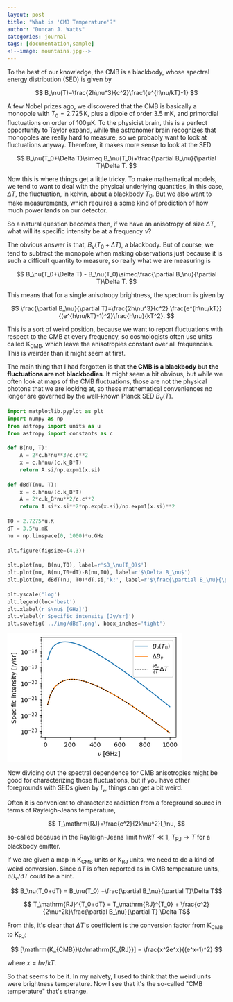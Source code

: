 ```yaml
---
layout: post
title: "What is 'CMB Temperature'?"
author: "Duncan J. Watts"
categories: journal
tags: [documentation,sample]
<!--image: mountains.jpg-->
---
```


To the best of our knowledge, the CMB is a blackbody, whose spectral energy distribution (SED) is given by

$$ B_\nu(T)=\frac{2h\nu^3}{c^2}\frac1{e^{h\nu/kT}-1} $$

A few Nobel prizes ago, we discovered that the CMB is basically a monopole with $T_0=2.725\,\mathrm K$, plus a dipole of order 3.5 mK, and primordial fluctuations on order of $100\,\mathrm{\mu K}$. To the physicist brain, this is a perfect opportunity to Taylor expand, while the astronomer brain recognizes that monopoles are really hard to measure, so we probably want to look at fluctuations anyway. Therefore, it makes more sense to look at the SED 

$$ B_\nu(T_0+\Delta T)\simeq B_\nu(T_0)+\frac{\partial B_\nu}{\partial T}\Delta T. $$

Now this is where things get a little tricky. To make mathematical models, we tend to want to deal with the physical underlying quantities, in this case, $\Delta T$, the fluctuation, in kelvin, about a blackbody $T_0$. But we also want to make measurements, which requires a some kind of prediction of how much power lands on our detector.

So a natural question becomes then, if we have an anisotropy of size $\Delta T$, what will its specific intensity be at a frequency $\nu$?

The obvious answer is that, $B_\nu(T_0+\Delta T)$, a blackbody. But of course, we tend to subtract the monopole when making observations just because it is such a difficult quantity to measure, so really what we are measuring is

$$ B_\nu(T_0+\Delta T) - B_\nu(T_0)\simeq\frac{\partial B_\nu}{\partial T}\Delta T. $$

This means that for a single anisotropy brightness, the spectrum is given by

$$
\frac{\partial B_\nu}{\partial T}=\frac{2h\nu^3}{c^2}
\frac{e^{h\nu/kT}}{(e^{h\nu/kT}-1)^2}\frac{h\nu}{kT^2}.
$$

This is a sort of weird position, because we want to report fluctuations with respect to the CMB at every frequency, so cosmologists often use units called $\mathrm{K_{CMB}}$, which leave the anisotropies constant over all frequencies. This is weirder than it might seem at first.

The main thing that I had forgotten is that **the CMB is a blackbody** but **the fluctuations are not blackbodies**. It might seem a bit obvious, but while we often look at maps of the CMB fluctuations, those are not the physical photons that we are looking at, so these mathematical conveniences no longer are governed by the well-known Planck SED $B_\nu(T)$.

```python
import matplotlib.pyplot as plt
import numpy as np
from astropy import units as u
from astropy import constants as c

def B(nu, T):
    A = 2*c.h*nu**3/c.c**2
    x = c.h*nu/(c.k_B*T)
    return A.si/np.expm1(x.si)

def dBdT(nu, T):
    x = c.h*nu/(c.k_B*T)
    A = 2*c.k_B*nu**2/c.c**2
    return A.si*x.si**2*np.exp(x.si)/np.expm1(x.si)**2

T0 = 2.7275*u.K
dT = 3.5*u.mK
nu = np.linspace(0, 1000)*u.GHz

plt.figure(figsize=(4,3))

plt.plot(nu, B(nu,T0), label=r'$B_\nu(T_0)$')
plt.plot(nu, B(nu,T0+dT)-B(nu,T0), label=r'$\Delta B_\nu$')
plt.plot(nu, dBdT(nu, T0)*dT.si,'k:', label=r'$\frac{\partial B_\nu}{\partial T}\Delta T$')

plt.yscale('log')
plt.legend(loc='best')
plt.xlabel(r'$\nu$ [GHz]')
plt.ylabel(r'Specific intensity [Jy/sr]')
plt.savefig('../img/dBdT.png', bbox_inches='tight')
```

![Derivative of a blackbody](https://raw.githubusercontent.com/dncnwtts/blg/gh-pages/docs/assets/img/dBdT.png "Python plot")


Now dividing out the spectral dependence for CMB anisotropies might be good for characterizing those fluctuations, but if you have other foregrounds with SEDs given by $I_\nu$, things can get a bit weird.

Often it is convenient to characterize radiation from a foreground source in terms of Rayleigh-Jeans temperature,

$$ T_\mathrm{RJ}=\frac{c^2}{2k\nu^2}I_\nu, $$

so-called because in the Rayleigh-Jeans limit $h\nu/kT\ll1$,  $T_\mathrm{RJ}\to T$ for a blackbody emitter.

If we are given a map in $\mathrm{K_{CMB}}$ units or $\mathrm K_\mathrm{RJ}$ units, we need to do a kind of weird conversion. Since $\Delta T$ is often reported as in CMB temperature units, $\partial B_\nu/\partial T$ could be a hint.

$$ B_\nu(T_0+dT) = B_\nu(T_0) +\frac{\partial B_\nu}{\partial T}\Delta T$$

$$ T_\mathrm{RJ}^{T_0+dT} = T_\mathrm{RJ}^{T_0} + \frac{c^2}{2\nu^2k}\frac{\partial B_\nu}{\partial T} \Delta T$$

From this, it's clear that $\Delta T$'s coefficient is the conversion factor from $\mathrm{K_{CMB}}$ to $\mathrm{K_{RJ}}$;

$$ [\mathrm{K_{CMB}}\to\mathrm{K_{RJ}}] = \frac{x^2e^x}{(e^x-1)^2} $$

where $x=h\nu/kT$.

So that seems to be it. In my naivety, I used to think that the weird units were brightness temperature. Now I see that it's the so-called "CMB temperature" that's strange.
